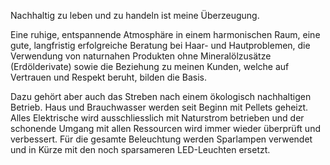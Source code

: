 Nachhaltig zu leben und zu handeln ist meine Überzeugung.

Eine ruhige, entspannende Atmosphäre in einem harmonischen Raum, eine gute, langfristig erfolgreiche Beratung bei Haar- und Hautproblemen, die Verwendung von naturnahen Produkten ohne Mineralölzusätze (Erdölderivate) sowie die Beziehung zu meinen Kunden, welche auf Vertrauen und Respekt beruht, bilden die Basis.

Dazu gehört aber auch das Streben nach einem ökologisch nachhaltigen Betrieb. Haus und Brauchwasser werden seit Beginn mit Pellets geheizt. Alles Elektrische wird ausschliesslich mit Naturstrom betrieben und der schonende Umgang mit allen Ressourcen wird immer wieder überprüft und verbessert. Für die gesamte Beleuchtung werden Sparlampen verwendet und in Kürze mit den noch sparsameren LED-Leuchten ersetzt.